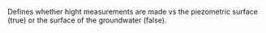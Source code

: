 Defines whether hight measurements are made vs the piezometric surface (true) or the surface of the groundwater (false).
